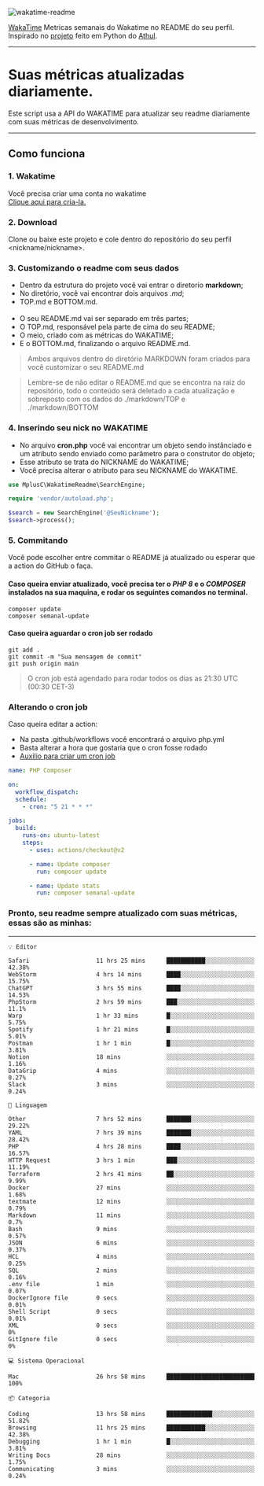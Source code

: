 ![wakatime-readme](https://socialify.git.ci/bymatheus/wakatime-readme/image?description=1&descriptionEditable=M%C3%A9tricas%20semanais%20do%20Wakatime%20no%20seu%20README%20de%20perfil.&font=KoHo&forks=1&language=1&owner=1&pattern=Signal&stargazers=1&theme=Dark)

[WakaTime](https://wakatime.com) Metricas semanais do Wakatime no README do seu perfil. <br>
Inspirado no [projeto](https://github.com/athul/waka-readme) feito em Python do [Athul](https://github.com/athul).
___

# Suas métricas atualizadas diariamente.
Este script usa a API do WAKATIME para atualizar seu readme diariamente com suas métricas de desenvolvimento.

___

## Como funciona

### 1. Wakatime
Você precisa criar uma conta no wakatime <br>
[Clique aqui para cria-la.](https://wakatime.com) 

### 2. Download
Clone ou baixe este projeto e cole dentro do repositório do seu perfil <nickname/nickname>.

### 3. Customizando o readme com seus dados
- Dentro da estrutura do projeto você vai entrar o diretorio **markdown**;  
- No diretório, você vai encontrar dois arquivos *.md*;
- TOP.md e BOTTOM.md.
<br><br>
- O seu README.md vai ser separado em três partes; 
- O TOP.md, responsável pela parte de cima do seu README;
- O meio, criado com as métricas do WAKATIME;
- E o BOTTOM.md, finalizando o arquivo README.md.<br>

> Ambos arquivos dentro do diretório MARKDOWN foram criados para você customizar o seu README.md

> Lembre-se de não editar o README.md que se encontra na raiz do repositório, todo o conteúdo será deletado a cada atualização e sobreposto com os dados do ./markdown/TOP e ./markdown/BOTTOM

### 4. Inserindo seu nick no WAKATIME
- No arquivo **cron.php** você vai encontrar um objeto sendo instânciado e um atributo sendo enviado como parâmetro para o construtor do objeto;
- Esse atributo se trata do NICKNAME do WAKATIME;
- Você precisa alterar o atributo para seu NICKNAME do WAKATIME.

```php
use MplusC\WakatimeReadme\SearchEngine;

require 'vendor/autoload.php';

$search = new SearchEngine('@SeuNickname');
$search->process();
```

### 5. Commitando
Você pode escolher entre commitar o README já atualizado ou esperar que a action do GitHub o faça. <br>

#### Caso queira enviar atualizado, você precisa ter o *PHP 8* e o *COMPOSER* instalados na sua maquina, e rodar os seguintes comandos no terminal.
```composer
composer update
composer semanal-update 
```

#### Caso queira aguardar o cron job ser rodado 
```git 
git add .
git commit -m "Sua mensagem de commit"
git push origin main
```

>O cron job está agendado para rodar todos os dias as 21:30 UTC (00:30 CET-3) 

### Alterando o cron job
Caso queira editar a action:

- Na pasta .github/workflows você encontrará o arquivo php.yml
- Basta alterar a hora que gostaria que o cron fosse rodado
- [Auxilio para criar um cron job](https://crontab.guru)

```yml
name: PHP Composer

on:
  workflow_dispatch:
  schedule:
    - cron: "5 21 * * *"

jobs:
  build:
    runs-on: ubuntu-latest
    steps:
      - uses: actions/checkout@v2

      - name: Update composer
        run: composer update

      - name: Update stats
        run: composer semanal-update
```

### Pronto, seu readme sempre atualizado com suas métricas, essas são as minhas:

___
```text
💡 Editor

Safari                   11 hrs 25 mins      ███████████░░░░░░░░░░░░░░     42.38%
WebStorm                 4 hrs 14 mins       ████░░░░░░░░░░░░░░░░░░░░░     15.75%
ChatGPT                  3 hrs 55 mins       ████░░░░░░░░░░░░░░░░░░░░░     14.53%
PhpStorm                 2 hrs 59 mins       ███░░░░░░░░░░░░░░░░░░░░░░      11.1%
Warp                     1 hr 33 mins        █░░░░░░░░░░░░░░░░░░░░░░░░      5.75%
Spotify                  1 hr 21 mins        █░░░░░░░░░░░░░░░░░░░░░░░░      5.01%
Postman                  1 hr 1 min          █░░░░░░░░░░░░░░░░░░░░░░░░      3.81%
Notion                   18 mins             ░░░░░░░░░░░░░░░░░░░░░░░░░      1.16%
DataGrip                 4 mins              ░░░░░░░░░░░░░░░░░░░░░░░░░      0.27%
Slack                    3 mins              ░░░░░░░░░░░░░░░░░░░░░░░░░      0.24%
```
```text
💬 Linguagem

Other                    7 hrs 52 mins       ███████░░░░░░░░░░░░░░░░░░     29.22%
YAML                     7 hrs 39 mins       ███████░░░░░░░░░░░░░░░░░░     28.42%
PHP                      4 hrs 28 mins       ████░░░░░░░░░░░░░░░░░░░░░     16.57%
HTTP Request             3 hrs 1 min         ███░░░░░░░░░░░░░░░░░░░░░░     11.19%
Terraform                2 hrs 41 mins       ██░░░░░░░░░░░░░░░░░░░░░░░      9.99%
Docker                   27 mins             ░░░░░░░░░░░░░░░░░░░░░░░░░      1.68%
textmate                 12 mins             ░░░░░░░░░░░░░░░░░░░░░░░░░      0.79%
Markdown                 11 mins             ░░░░░░░░░░░░░░░░░░░░░░░░░       0.7%
Bash                     9 mins              ░░░░░░░░░░░░░░░░░░░░░░░░░      0.57%
JSON                     6 mins              ░░░░░░░░░░░░░░░░░░░░░░░░░      0.37%
HCL                      4 mins              ░░░░░░░░░░░░░░░░░░░░░░░░░      0.25%
SQL                      2 mins              ░░░░░░░░░░░░░░░░░░░░░░░░░      0.16%
.env file                1 min               ░░░░░░░░░░░░░░░░░░░░░░░░░      0.07%
DockerIgnore file        0 secs              ░░░░░░░░░░░░░░░░░░░░░░░░░      0.01%
Shell Script             0 secs              ░░░░░░░░░░░░░░░░░░░░░░░░░      0.01%
XML                      0 secs              ░░░░░░░░░░░░░░░░░░░░░░░░░         0%
GitIgnore file           0 secs              ░░░░░░░░░░░░░░░░░░░░░░░░░         0%
```
```text
💻 Sistema Operacional

Mac                      26 hrs 58 mins      █████████████████████████       100%
```
```text
📦 Categoria

Coding                   13 hrs 58 mins      █████████████░░░░░░░░░░░░     51.82%
Browsing                 11 hrs 25 mins      ███████████░░░░░░░░░░░░░░     42.38%
Debugging                1 hr 1 min          █░░░░░░░░░░░░░░░░░░░░░░░░      3.81%
Writing Docs             28 mins             ░░░░░░░░░░░░░░░░░░░░░░░░░      1.75%
Communicating            3 mins              ░░░░░░░░░░░░░░░░░░░░░░░░░      0.24%
```
